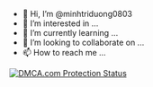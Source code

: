 - 👋 Hi, I’m @minhtriduong0803
- 👀 I’m interested in ...
- 🌱 I’m currently learning ...
- 💞️ I’m looking to collaborate on ...
- 📫 How to reach me ...

<!---
minhtriduong0803/minhtriduong0803 is a ✨ special ✨ repository because its `README.md` (this file) appears on your GitHub profile.
You can click the Preview link to take a look at your changes.
--->
<a href="//www.dmca.com/Protection/Status.aspx?ID=89cf14a9-18cb-4b07-aa83-55971e2c9891" title="DMCA.com Protection Status" class="dmca-badge"> <img src ="https://images.dmca.com/Badges/dmca_protected_sml_120l.png?ID=89cf14a9-18cb-4b07-aa83-55971e2c9891"  alt="DMCA.com Protection Status" /></a>  <script src="https://images.dmca.com/Badges/DMCABadgeHelper.min.js"> </script>
